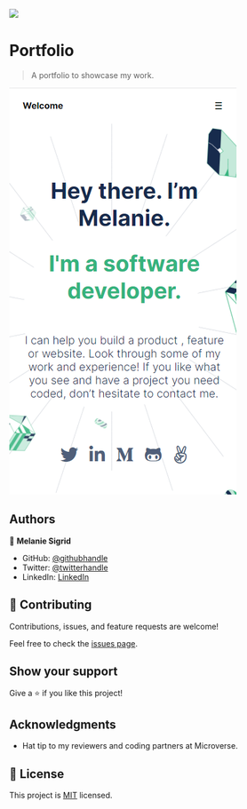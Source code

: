 ![](https://img.shields.io/badge/Microverse-blueviolet)

# Portfolio

> A portfolio to showcase my work.

![screenshot](images/app_screenshot.png)

## Authors

👤 **Melanie Sigrid**

- GitHub: [@githubhandle](https://github.com/melaniesigrid)
- Twitter: [@twitterhandle](https://twitter.com/SiriMoon11)
- LinkedIn: [LinkedIn](https://www.linkedin.com/in/melanie-arellano-92aaa9194/)

## 🤝 Contributing

Contributions, issues, and feature requests are welcome!

Feel free to check the [issues page](../../issues/).

## Show your support

Give a ⭐️ if you like this project!

## Acknowledgments

- Hat tip to my reviewers and coding partners at Microverse.

## 📝 License

This project is [MIT](./MIT.md) licensed.
